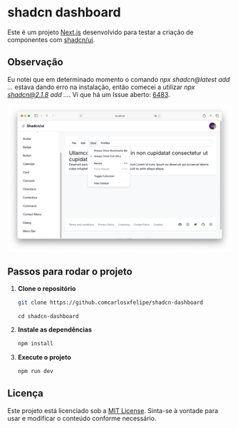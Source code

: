 # shadcn dashboard

Este é um projeto [Next.js](https://nextjs.org/) desenvolvido para testar a criação de componentes com [shadcn/ui](https://ui.shadcn.com/).

## Observação

Eu notei que em determinado momento o comando _npx shadcn@latest add ..._ estava dando erro na instalação, então comecei a utilizar _npx shadcn@2.1.8 add ..._. Vi que há um Issue aberto: [6483](https://github.com/shadcn-ui/ui/issues/6483).

<p align="center">
  <img src="./preview.png" alt="Preview do Projeto" />
</p>

## Passos para rodar o projeto

1. **Clone o repositório**

   ```bash
   git clone https://github.comcarlosxfelipe/shadcn-dashboard
   ```

   ```
   cd shadcn-dashboard
   ```

2. **Instale as dependências**

   ```bash
   npm install
   ```

3. **Execute o projeto**

   ```bash
   npm run dev
   ```

## Licença

Este projeto está licenciado sob a [MIT License](LICENSE). Sinta-se à vontade para usar e modificar o conteúdo conforme necessário.
